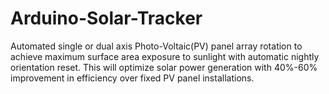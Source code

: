 # Arduino-Solar-Tracker
Automated single or dual axis Photo-Voltaic(PV) panel array rotation to achieve maximum surface area exposure to sunlight with automatic nightly orientation reset.  This will optimize solar power generation with 40%-60% improvement in efficiency over fixed PV panel installations.
 
 

 
